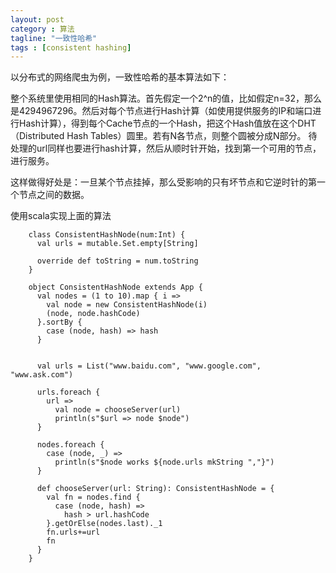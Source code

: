 ```yaml
---
layout: post
category : 算法
tagline: "一致性哈希"
tags : [consistent hashing]
---
```


以分布式的网络爬虫为例，一致性哈希的基本算法如下：

整个系统里使用相同的Hash算法。首先假定一个2^n的值，比如假定n=32，那么是4294967296。然后对每个节点进行Hash计算（如使用提供服务的IP和端口进行Hash计算），得到每个Cache节点的一个Hash，把这个Hash值放在这个DHT（Distributed Hash Tables）圆里。若有N各节点，则整个圆被分成N部分。
待处理的url同样也要进行hash计算，然后从顺时针开始，找到第一个可用的节点，进行服务。

这样做得好处是：一旦某个节点挂掉，那么受影响的只有坏节点和它逆时针的第一个节点之间的数据。

使用scala实现上面的算法

		class ConsistentHashNode(num:Int) {
		  val urls = mutable.Set.empty[String]

		  override def toString = num.toString
		}

		object ConsistentHashNode extends App {
		  val nodes = (1 to 10).map { i =>
		    val node = new ConsistentHashNode(i)
		    (node, node.hashCode)
		  }.sortBy {
		    case (node, hash) => hash
		  }


		  val urls = List("www.baidu.com", "www.google.com", "www.ask.com")

		  urls.foreach {
		    url =>
		      val node = chooseServer(url)
		      println(s"$url => node $node")
		  }

		  nodes.foreach {
		    case (node, _) =>
		      println(s"$node works ${node.urls mkString ","}")
		  }

		  def chooseServer(url: String): ConsistentHashNode = {
		    val fn = nodes.find {
		      case (node, hash) =>
		        hash > url.hashCode
		    }.getOrElse(nodes.last)._1
		    fn.urls+=url
		    fn
		  }
		}